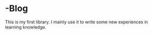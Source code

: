# -Blog
This is my first library. I mainly use it to write some new experiences in learning knowledge.
